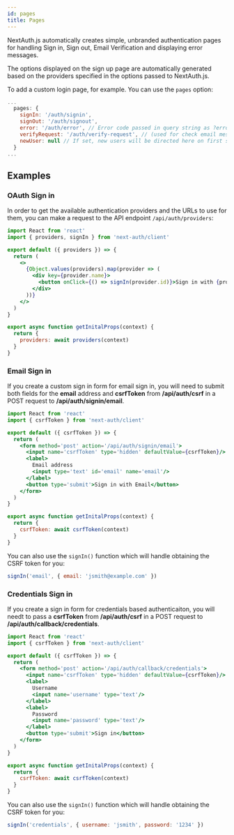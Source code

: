 ```yaml
---
id: pages
title: Pages
---
```


NextAuth.js automatically creates simple, unbranded authentication pages for handling Sign in, Sign out, Email Verification and displaying error messages.

The options displayed on the sign up page are automatically generated based on the providers specified in the options passed to NextAuth.js.

To add a custom login page, for example. You can use the `pages` option:

```javascript title="pages/api/auth/[...nextauth].js"
...
  pages: {
    signIn: '/auth/signin',
    signOut: '/auth/signout',
    error: '/auth/error', // Error code passed in query string as ?error=
    verifyRequest: '/auth/verify-request', // (used for check email message)
    newUser: null // If set, new users will be directed here on first sign in
  }
...
```

## Examples

### OAuth Sign in

In order to get the available authentication providers and the URLs to use for them, you can make a request to the API endpoint `/api/auth/providers`:

```jsx title="pages/auth/signin"
import React from 'react'
import { providers, signIn } from 'next-auth/client'

export default ({ providers }) => {
  return (
    <>
      {Object.values(providers).map(provider => (
        <div key={provider.name}>
          <button onClick={() => signIn(provider.id)}>Sign in with {provider.name}</button>
        </div>
      ))}
    </>
  )
}

export async function getInitalProps(context) {
  return {
    providers: await providers(context)
  }
}
```

### Email Sign in

If you create a custom sign in form for email sign in, you will need to submit both fields for the **email** address and **csrfToken** from **/api/auth/csrf** in a POST request to **/api/auth/signin/email**.

```jsx title="pages/auth/email-signin"
import React from 'react'
import { csrfToken } from 'next-auth/client'

export default ({ csrfToken }) => {
  return (
    <form method='post' action='/api/auth/signin/email'>
      <input name='csrfToken' type='hidden' defaultValue={csrfToken}/>
      <label>
        Email address
        <input type='text' id='email' name='email'/>
      </label>
      <button type='submit'>Sign in with Email</button>
    </form>
  )
}

export async function getInitalProps(context) {
  return {
    csrfToken: await csrfToken(context)
  }
}
```

You can also use the `signIn()` function which will handle obtaining the CSRF token for you:

```js
signIn('email', { email: 'jsmith@example.com' })
```

### Credentials Sign in

If you create a sign in form for credentials based authenticaiton, you will needt to pass a **csrfToken** from **/api/auth/csrf** in a POST request to **/api/auth/callback/credentials**.

```jsx title="pages/auth/credentials-signin"
import React from 'react'
import { csrfToken } from 'next-auth/client'

export default ({ csrfToken }) => {
  return (
    <form method='post' action='/api/auth/callback/credentials'>
      <input name='csrfToken' type='hidden' defaultValue={csrfToken}/>
      <label>
        Username
        <input name='username' type='text'/>
      </label>
      <label>
        Password
        <input name='password' type='text'/>
      </label>
      <button type='submit'>Sign in</button>
    </form>
  )
}

export async function getInitalProps(context) {
  return {
    csrfToken: await csrfToken(context)
  }
}
```

You can also use the `signIn()` function which will handle obtaining the CSRF token for you:

```js
signIn('credentials', { username: 'jsmith', password: '1234' })
```